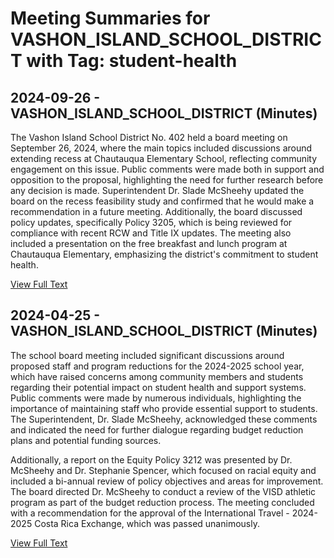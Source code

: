 # Meeting Summaries for VASHON_ISLAND_SCHOOL_DISTRICT with Tag: student-health

## 2024-09-26 - VASHON_ISLAND_SCHOOL_DISTRICT (Minutes)

The Vashon Island School District No. 402 held a board meeting on September 26, 2024, where the main topics included discussions around extending recess at Chautauqua Elementary School, reflecting community engagement on this issue. Public comments were made both in support and opposition to the proposal, highlighting the need for further research before any decision is made. Superintendent Dr. Slade McSheehy updated the board on the recess feasibility study and confirmed that he would make a recommendation in a future meeting. Additionally, the board discussed policy updates, specifically Policy 3205, which is being reviewed for compliance with recent RCW and Title IX updates. The meeting also included a presentation on the free breakfast and lunch program at Chautauqua Elementary, emphasizing the district's commitment to student health.

[View Full Text](https://raw.githubusercontent.com/VoronoiPerspectives/WashingtonStateSchoolBoardExplorer/refs/heads/main/data/countries/usa/states/wa/counties/king/school_boards/vashon_island_school_district/2024/2024-09-26-minutes.txt)

## 2024-04-25 - VASHON_ISLAND_SCHOOL_DISTRICT (Minutes)

The school board meeting included significant discussions around proposed staff and program reductions for the 2024-2025 school year, which have raised concerns among community members and students regarding their potential impact on student health and support systems. Public comments were made by numerous individuals, highlighting the importance of maintaining staff who provide essential support to students. The Superintendent, Dr. Slade McSheehy, acknowledged these comments and indicated the need for further dialogue regarding budget reduction plans and potential funding sources. 

Additionally, a report on the Equity Policy 3212 was presented by Dr. McSheehy and Dr. Stephanie Spencer, which focused on racial equity and included a bi-annual review of policy objectives and areas for improvement. The board directed Dr. McSheehy to conduct a review of the VISD athletic program as part of the budget reduction process. The meeting concluded with a recommendation for the approval of the International Travel - 2024-2025 Costa Rica Exchange, which was passed unanimously.

[View Full Text](https://raw.githubusercontent.com/VoronoiPerspectives/WashingtonStateSchoolBoardExplorer/refs/heads/main/data/countries/usa/states/wa/counties/king/school_boards/vashon_island_school_district/2024/2024-04-25-minutes.txt)

